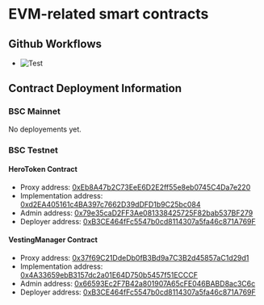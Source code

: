 # EVM-related smart contracts

## Github Workflows

-   ![Test](https://github.com/herocontracts/evm-contracts/actions/workflows/test.yaml/badge.svg)

## Contract Deployment Information

### BSC Mainnet

No deployements yet.

### BSC Testnet

#### HeroToken Contract

-   Proxy address: [0xEb8A47b2C73EeE6D2E2ff55e8eb0745C4Da7e220](https://testnet.bscscan.com/address/0xEb8A47b2C73EeE6D2E2ff55e8eb0745C4Da7e220)
-   Implementation address: [0xd2EA405161c4BA397c7662D39dDFD1b9C25bc084](https://testnet.bscscan.com/address/0xd2EA405161c4BA397c7662D39dDFD1b9C25bc084)
-   Admin address: [0x79e35caD2FF3Ae081338425725F82bab537BF279](https://testnet.bscscan.com/address/0x79e35caD2FF3Ae081338425725F82bab537BF279)
-   Deployer address: [0xB3CE464fFc5547b0cd8114307a5fa46c871A769F](https://testnet.bscscan.com/address/0xB3CE464fFc5547b0cd8114307a5fa46c871A769F)

#### VestingManager Contract

-   Proxy address: [0x37f69C21DdeDb0fB3Bd9a7C3B2d45857aC1d29d1](https://testnet.bscscan.com/address/0x37f69C21DdeDb0fB3Bd9a7C3B2d45857aC1d29d1)
-   Implementation address: [0x4A33659ebB3157dc2a01E64D750b5457f51ECCCF](https://testnet.bscscan.com/address/0x4A33659ebB3157dc2a01E64D750b5457f51ECCCF)
-   Admin address: [0x66593Ec2F7B42a801907A65cFE046BABD8ac3C6c](https://testnet.bscscan.com/address/0x66593Ec2F7B42a801907A65cFE046BABD8ac3C6c)
-   Deployer address: [0xB3CE464fFc5547b0cd8114307a5fa46c871A769F](https://testnet.bscscan.com/address/0xB3CE464fFc5547b0cd8114307a5fa46c871A769F)
